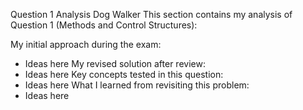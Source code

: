 Question 1 Analysis
Dog Walker
This section contains my analysis of Question 1 (Methods and Control Structures):

My initial approach during the exam:
- Ideas here
My revised solution after review:
- Ideas here
Key concepts tested in this question:
- Ideas here
What I learned from revisiting this problem:
- Ideas here
